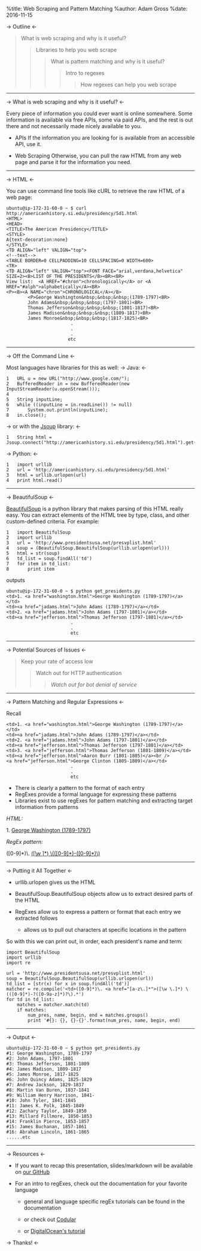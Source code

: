 %title: Web Scraping and Pattern Matching
%author: Adam Gross
%date: 2016-11-15

-> Outline <-








> What is web scraping and why is it useful?
>> Libraries to help you web scrape
>>> What is pattern matching and why is it useful?
>>>> Intro to regexes
>>>>> How regexes can help you web scrape


-------------------------------------------------

-> What is web scraping and why is it useful? <-








Every piece of information you could ever want is online somewhere. Some information is available via free APIs, some via paid APIs, and the rest is out there and not necessarily made nicely available to you. 

* APIs
If the information you are looking for is available from an accessible API, use it.

* Web Scraping
Otherwise, you can pull the raw HTML from any web page and parse it for the information you need.

-------------------------------------------------

-> HTML <-

You can use command line tools like cURL to retrieve the raw HTML of a web page:

    ubuntu@ip-172-31-60-0 ~ $ curl http://americanhistory.si.edu/presidency/5d1.html
    <HTML>
    <HEAD>
    <TITLE>The American Presidency</TITLE>
    <STYLE>
    A{text-decoration:none}
    </STYLE>
    <TD ALIGN="left" VALIGN="top">
    <!--text-->
    <TABLE BORDER=0 CELLPADDING=10 CELLSPACING=0 WIDTH=600>
    <TR>
    <TD ALIGN="left" VALIGN="top"><FONT FACE="arial,verdana,helvetica" SIZE=2><B>LIST OF THE PRESIDENTS</B><BR><BR>
    View list:  <A HREF="#chron">chronologically</A> or <A HREF="#alph">alphabetically</A><BR>
    <P><B><A NAME="chron">CHRONOLOGICAL</A></B>
            <P>George Washington&nbsp;&nbsp;&nbsp;(1789-1797)<BR>
            John Adams&nbsp;&nbsp;&nbsp;(1797-1801)<BR>
            Thomas Jefferson&nbsp;&nbsp;&nbsp;(1801-1817)<BR>
            James Madison&nbsp;&nbsp;&nbsp;(1809-1817)<BR>
            James Monroe&nbsp;&nbsp;&nbsp;(1817-1825)<BR>
                            .
                            .
                            .
                           etc

-------------------------------------------------

-> Off the Command Line <-

Most languages have libraries for this as well:
-> Java: <-
    
    1   URL u = new URL("http://www.google.com/");
    2   BufferedReader in = new BufferedReader(new InputStreamReader(u.openStream()));
    4 
    5   String inputLine;
    6   while ((inputLine = in.readLine()) != null)
    7       System.out.println(inputLine);
    8   in.close();

-> or with the [Jsoup](https://jsoup.org) library: <-
    
    1   String html = Jsoup.connect("http://americanhistory.si.edu/presidency/5d1.html").get().html();

-> Python: <-
    
    1   import urllib
    2   url = 'http://americanhistory.si.edu/presidency/5d1.html'
    3   html = urllib.urlopen(url)
    4   print html.read()

-------------------------------------------------

-> BeautifulSoup <-

[BeautifulSoup](https://www.crummy.com/software/BeautifulSoup/) is a python library that makes parsing of this HTML really easy.
You can extract elements of the HTML tree by type, class, and other custom-defined criteria. For example:
    
    1   import BeautifulSoup
    2   import urllib
    3   url = 'http://www.presidentsusa.net/presvplist.html'
    4   soup = (BeautifulSoup.BeautifulSoup(urllib.urlopen(url)))
    5   html = str(soup)
    6   td_list = soup.findAll('td')
    7   for item in td_list:
    8       print item

outputs
    
    ubuntu@ip-172-31-60-0 ~ $ python get_presidents.py
    <td>1. <a href="washington.html">George Washington (1789-1797)</a></td>
    <td><a href="jadams.html">John Adams (1789-1797)</a></td>
    <td>2. <a href="jadams.html">John Adams (1797-1801)</a></td>
    <td><a href="jefferson.html">Thomas Jefferson (1797-1801)</a></td>
                            .
                            .
                            etc

------------------------------------------------------------------

-> Potential Sources of Issues <-











> Keep your rate of access low
>> Watch out for HTTP authentication
>>> *Watch out for bot denial of service*

-------------------------------------------------

-> Pattern Matching and Regular Expressions <-

Recall

    
    <td>1. <a href="washington.html">George Washington (1789-1797)</a></td>
    <td><a href="jadams.html">John Adams (1789-1797)</a></td>
    <td>2. <a href="jadams.html">John Adams (1797-1801)</a></td>
    <td><a href="jefferson.html">Thomas Jefferson (1797-1801)</a></td>
    <td>3. <a href="jefferson.html">Thomas Jefferson (1801-1809)</a></td>
    <td><a href="jefferson.html">Aaron Burr (1801-1805)</a><br />
    <a href="jefferson.html">George Clinton (1805-1809)</a></td>
                            .
                            .
                            etc

* There is clearly a pattern to the format of each entry
* RegExes provide a formal language for expressing these patterns
* Libraries exist to use regExes for pattern matching and extracting target information from patterns

*_HTML:_*

<td>1. <a href="washington.html">George Washington (1789-1797)</a></td>

*_RegEx pattern:_*

<td>([0-9]*)\. <a href="[a-z\.]*">([\w ]*) \(([0-9]*)-([0-9]*)\)</a></td>


-------------------------------------------------

-> Putting it All Together <-

* urllib.urlopen gives us the HTML

* BeautifulSoup.BeautifulSoup objects allow us to extract desired parts of the HTML

* RegExes allow us to express a pattern or format that each entry we extracted follows
    
    * allows us to pull out characters at specific locations in the pattern

So with this we can print out, in order, each president's name and term:

    
    import BeautifulSoup
    import urllib
    import re
    
    url = 'http://www.presidentsusa.net/presvplist.html'
    soup = BeautifulSoup.BeautifulSoup(urllib.urlopen(url))
    td_list = [str(x) for x in soup.findAll('td')]
    matcher = re.compile('<td>([0-9]*)\. <a href="[a-z\.]*">([\w \.]*) \(([0-9]*)-?([0-9a-z]*)?\).*')
    for td in td_list:
        matches = matcher.match(td)
        if matches:
            num_pres, name, begin, end = matches.groups()
            print '#{}: {}, {}-{}'.format(num_pres, name, begin, end)
    

------------------------------------------------------

-> Output <-





    ubuntu@ip-172-31-60-0 ~ $ python get_presidents.py
    #1: George Washington, 1789-1797
    #2: John Adams, 1797-1801
    #3: Thomas Jefferson, 1801-1809
    #4: James Madison, 1809-1817
    #5: James Monroe, 1817-1825
    #6: John Quincy Adams, 1825-1829
    #7: Andrew Jackson, 1829-1837
    #8: Martin Van Buren, 1837-1841
    #9: William Henry Harrison, 1841-
    #10: John Tyler, 1841-1845
    #11: James K. Polk, 1845-1849
    #12: Zachary Taylor, 1849-1850
    #13: Millard Fillmore, 1850-1853
    #14: Franklin Pierce, 1853-1857
    #15: James Buchanan, 1857-1861
    #16: Abraham Lincoln, 1861-1865
    ......etc

---------------------------------------------------

-> Resources <-





* If you want to recap this presentation, slides/markdown will be available on [our GitHub](https://github.com/vandyapps/)

* For an intro to regExes, check out the documentation for your favorite language

    * general and language specific regEx tutorials can be found in the documentation
    
    * or check out [Codular](http://codular.com/regex) 
    
    * or [DigitalOcean's tutorial](https://www.digitalocean.com/community/tutorials/an-introduction-to-regular-expressions)


-> Thanks! <-